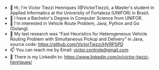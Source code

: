 - 👋 Hi, I'm Victor Tiezzi Henriques (@VictorTiezzi), a Master's student in Applied Informatics at the University of Fortaleza (UNIFOR) in Brazil.
- 📄 I have a Bachelor's Degree in Computer Science from UNIFOR.
- 👀 I'm interested in Vehicle Route Problem, Java, Python and Go (Golang).
- 📃 My last research was "Fast Heuristics for Heterogeneous Vehicle Routing Problem with Simultaneous Pickup and Delivery" in Java, source code: https://github.com/VictorTiezzi/HVRPSPD
- 📫 You can reach me by Email: victor.controle@gmail.com
- 📝 There is my LinkedIn to: https://www.linkedin.com/in/victor-tiezzi-henriques/
